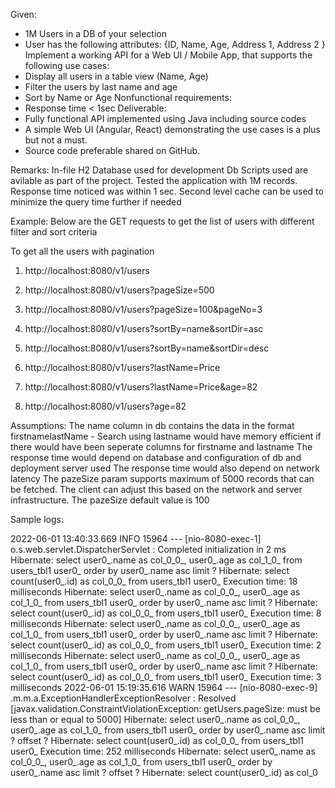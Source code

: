 Given:
- 1M Users in a DB of your selection
- User has the following attributes: {ID, Name, Age, Address 1, Address 2 }
Implement a working API for a Web UI / Mobile App, that supports the following use cases:
- Display all users in a table view (Name, Age)
- Filter the users by last name and age
- Sort by Name or Age
Nonfunctional requirements:
- Response time &lt; 1sec
Deliverable:
- Fully functional API implemented using Java including source codes
- A simple Web UI (Angular, React) demonstrating the use cases is a plus but not a must.
- Source code preferable shared on GitHub.


Remarks:
In-file H2 Database used for development 
Db Scripts used are avilable as part of the project.
Tested the application with 1M records. Response time noticed was within 1 sec.
Second level cache can be used to minimize the query time further if needed


Example:
Below are the GET requests to get the list of users with different filter and sort criteria

To get all the users with pagination                                                
1. http://localhost:8080/v1/users
2. http://localhost:8080/v1/users?pageSize=500
3. http://localhost:8080/v1/users?pageSize=100&pageNo=3

4. http://localhost:8080/v1/users?sortBy=name&sortDir=asc
5. http://localhost:8080/v1/users?sortBy=name&sortDir=desc

6. http://localhost:8080/v1/users?lastName=Price
7. http://localhost:8080/v1/users?lastName=Price&age=82
8. http://localhost:8080/v1/users?age=82


Assumptions:
The name column in db contains the data in the format firstname<space>lastName - Search using lastname would have memory efficient if there would have been seperate columns for firstname and lastname
The response time would depend on database and configuration of db and deployment server used
The response time would also depend on network latency
The pazeSize param supports maximum of 5000 records that can be fetched. The client can adjust this based on the network and server infrastructure.
The pazeSize default value is 100

Sample logs:

2022-06-01 13:40:33.669  INFO 15964 --- [nio-8080-exec-1] o.s.web.servlet.DispatcherServlet        : Completed initialization in 2 ms
Hibernate: select user0_.name as col_0_0_, user0_.age as col_1_0_ from users_tbl1 user0_ order by user0_.name asc limit ?
Hibernate: select count(user0_.id) as col_0_0_ from users_tbl1 user0_
Execution time: 18 milliseconds
Hibernate: select user0_.name as col_0_0_, user0_.age as col_1_0_ from users_tbl1 user0_ order by user0_.name asc limit ?
Hibernate: select count(user0_.id) as col_0_0_ from users_tbl1 user0_
Execution time: 8 milliseconds
Hibernate: select user0_.name as col_0_0_, user0_.age as col_1_0_ from users_tbl1 user0_ order by user0_.name asc limit ?
Hibernate: select count(user0_.id) as col_0_0_ from users_tbl1 user0_
Execution time: 2 milliseconds
Hibernate: select user0_.name as col_0_0_, user0_.age as col_1_0_ from users_tbl1 user0_ order by user0_.name asc limit ?
Hibernate: select count(user0_.id) as col_0_0_ from users_tbl1 user0_
Execution time: 3 milliseconds
2022-06-01 15:19:35.616  WARN 15964 --- [nio-8080-exec-9] .m.m.a.ExceptionHandlerExceptionResolver : Resolved [javax.validation.ConstraintViolationException: getUsers.pageSize: must be less than or equal to 5000]
Hibernate: select user0_.name as col_0_0_, user0_.age as col_1_0_ from users_tbl1 user0_ order by user0_.name asc limit ? offset ?
Hibernate: select count(user0_.id) as col_0_0_ from users_tbl1 user0_
Execution time: 252 milliseconds
Hibernate: select user0_.name as col_0_0_, user0_.age as col_1_0_ from users_tbl1 user0_ order by user0_.name asc limit ? offset ?
Hibernate: select count(user0_.id) as col_0


